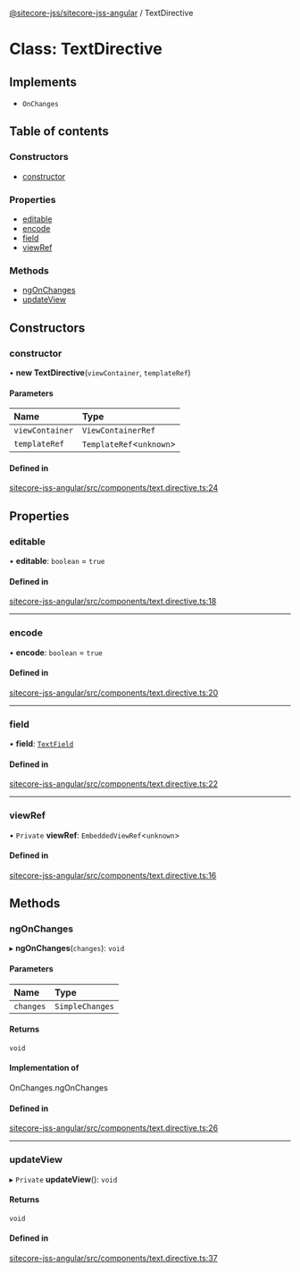 [@sitecore-jss/sitecore-jss-angular](../README.md) / TextDirective

# Class: TextDirective

## Implements

- `OnChanges`

## Table of contents

### Constructors

- [constructor](TextDirective.md#constructor)

### Properties

- [editable](TextDirective.md#editable)
- [encode](TextDirective.md#encode)
- [field](TextDirective.md#field)
- [viewRef](TextDirective.md#viewref)

### Methods

- [ngOnChanges](TextDirective.md#ngonchanges)
- [updateView](TextDirective.md#updateview)

## Constructors

### constructor

• **new TextDirective**(`viewContainer`, `templateRef`)

#### Parameters

| Name | Type |
| :------ | :------ |
| `viewContainer` | `ViewContainerRef` |
| `templateRef` | `TemplateRef`<`unknown`\> |

#### Defined in

[sitecore-jss-angular/src/components/text.directive.ts:24](https://github.com/Sitecore/jss/blob/08de6c61/packages/sitecore-jss-angular/src/components/text.directive.ts#L24)

## Properties

### editable

• **editable**: `boolean` = `true`

#### Defined in

[sitecore-jss-angular/src/components/text.directive.ts:18](https://github.com/Sitecore/jss/blob/08de6c61/packages/sitecore-jss-angular/src/components/text.directive.ts#L18)

___

### encode

• **encode**: `boolean` = `true`

#### Defined in

[sitecore-jss-angular/src/components/text.directive.ts:20](https://github.com/Sitecore/jss/blob/08de6c61/packages/sitecore-jss-angular/src/components/text.directive.ts#L20)

___

### field

• **field**: [`TextField`](../interfaces/TextField.md)

#### Defined in

[sitecore-jss-angular/src/components/text.directive.ts:22](https://github.com/Sitecore/jss/blob/08de6c61/packages/sitecore-jss-angular/src/components/text.directive.ts#L22)

___

### viewRef

• `Private` **viewRef**: `EmbeddedViewRef`<`unknown`\>

#### Defined in

[sitecore-jss-angular/src/components/text.directive.ts:16](https://github.com/Sitecore/jss/blob/08de6c61/packages/sitecore-jss-angular/src/components/text.directive.ts#L16)

## Methods

### ngOnChanges

▸ **ngOnChanges**(`changes`): `void`

#### Parameters

| Name | Type |
| :------ | :------ |
| `changes` | `SimpleChanges` |

#### Returns

`void`

#### Implementation of

OnChanges.ngOnChanges

#### Defined in

[sitecore-jss-angular/src/components/text.directive.ts:26](https://github.com/Sitecore/jss/blob/08de6c61/packages/sitecore-jss-angular/src/components/text.directive.ts#L26)

___

### updateView

▸ `Private` **updateView**(): `void`

#### Returns

`void`

#### Defined in

[sitecore-jss-angular/src/components/text.directive.ts:37](https://github.com/Sitecore/jss/blob/08de6c61/packages/sitecore-jss-angular/src/components/text.directive.ts#L37)
